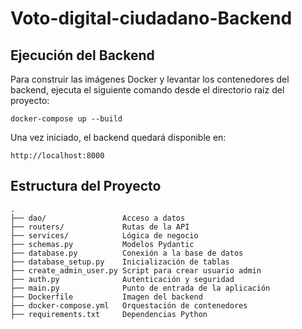 # Voto-digital-ciudadano-Backend
## Ejecución del Backend

Para construir las imágenes Docker y levantar los contenedores del backend, ejecuta el siguiente comando desde el directorio raíz del proyecto:

```
docker-compose up --build
```

Una vez iniciado, el backend quedará disponible en:

```
http://localhost:8000
```


## Estructura del Proyecto

```
.
├── dao/                 Acceso a datos
├── routers/             Rutas de la API
├── services/            Lógica de negocio
├── schemas.py           Modelos Pydantic
├── database.py          Conexión a la base de datos
├── database_setup.py    Inicialización de tablas
├── create_admin_user.py Script para crear usuario admin
├── auth.py              Autenticación y seguridad
├── main.py              Punto de entrada de la aplicación
├── Dockerfile           Imagen del backend
├── docker-compose.yml   Orquestación de contenedores
├── requirements.txt     Dependencias Python
```
